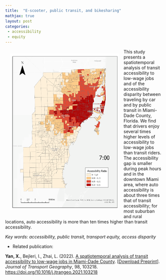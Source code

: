 ```yaml
---
title:  "E-scooter, public transit, and bikesharing"
mathjax: true
layout: post
categories: 
 - accessibility
 - equity
---
```



<img align="left" width="350" height="500" src="https://github.com/jacobyan0/jacobyan0.github.io/raw/master/images/AccessRatio.gif" style="vertical-align:middle;margin:15px 15px"> This study presents a spatiotemporal analysis of transit accessibility to low-wage jobs and of the accessibility disparity between traveling by car and by public transit in Miami-Dade County, Florida. We find that drivers enjoy several times higher levels of accessibility to low-wage jobs than transit riders. The accessibility gap is smaller during peak hours and in the downtown Miami area, where auto accessibility is about three times that of transit accessibility; for most suburban and rural locations, auto accessibility is more than ten times higher than transit accessibility.

*Key words: accessibility, public transit, transport equity, access disparity*

* Related publication:

**Yan, X.**, Bejleri, I., Zhai, L. (2022). <ins>A spatiotemporal analysis of transit accessibility to low-wage jobs in Miami-Dade County</ins>. [[Download Preprint](https://www.researchgate.net/profile/Xiang-Yan-8/publication/355890560_A_spatiotemporal_analysis_of_transit_accessibility_to_low-wage_jobs_in_Miami-Dade_County/links/618308c8eef53e51e126c1b5/A-spatiotemporal-analysis-of-transit-accessibility-to-low-wage-jobs-in-Miami-Dade-County.pdf?_sg%5B0%5D=wo8gm6p6WCy9OC2edkGOlTEM_NqVW44RCvaAsFLYFL31qZQhx1ZX6HqTruTiQv4zl2OAioj_PWNNbBwfVh43Og.Z5GyBZ6pZBuFMaeD1up2t3VpTQyWjlEzQnRHA-4ACFWuBKE5kWyWFnIcdCnzdjvscc1xO34PGQGKxEGAsE0f6w.kq808vokAD6AY1x1BVXVZVqIkjPXUp-CvjIdqbIehwhtcp6J3HgvJTCDmeXqFFOkD9cxLPByvyF1npldheLHsA&_sg%5B1%5D=DXSQDpV58BPhI59wUh3niVi1BS6cSbIu-tcipGrPJstEC3rKO3ufctOMj35OqR0K1T0mbEZUquFvh96xD7xVaDlgbQunOJ1uzcddnydl_QpK.Z5GyBZ6pZBuFMaeD1up2t3VpTQyWjlEzQnRHA-4ACFWuBKE5kWyWFnIcdCnzdjvscc1xO34PGQGKxEGAsE0f6w.kq808vokAD6AY1x1BVXVZVqIkjPXUp-CvjIdqbIehwhtcp6J3HgvJTCDmeXqFFOkD9cxLPByvyF1npldheLHsA&_iepl=)]. *Journal of Transport Geography*, 98, 103218. https://doi.org/10.1016/j.jtrangeo.2021.103218
